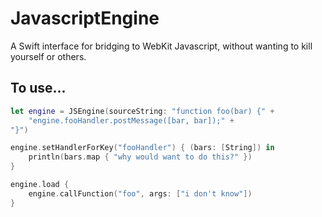 # JavascriptEngine
A Swift interface for bridging to WebKit Javascript, without wanting to kill yourself or others.

## To use...

```swift
let engine = JSEngine(sourceString: "function foo(bar) {" +
    "engine.fooHandler.postMessage([bar, bar]);" +
"}")

engine.setHandlerForKey("fooHandler") { (bars: [String]) in
    println(bars.map { "why would want to do this?" })
}

engine.load {
    engine.callFunction("foo", args: ["i don't know"])
}
```